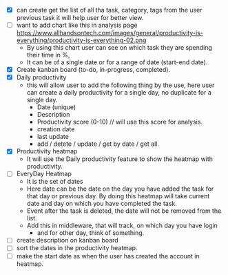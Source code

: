 - [x] can create get the list of all tha task, category, tags from the user previous task
  it will help user for better view.
- [ ] want to add chart like this in analysis page <https://www.allhandsontech.com/images/general/productivity-is-everything/productivity-is-everything-02.png>
  - By using this chart user can see on which task they are spending their time in %,
  - It can be of a single date or for a range of date (start-end date). 
- [x] Create kanban board (to-do, in-progress, completed).
- [x] Daily productivity
  - this will allow user to add the following thing by the use, here user can create a daily productivity for a single day, no duplicate for a single day.
    - Date (unique)
    - Description
    - Productivity score (0-10) // will use this score for analysis.
    - creation date
    - last update
    - add / detete / update / get by date / get all.
- [x] Productivity heatmap
  - It will use the Daily productivity feature to show the heatmap with productivity.
- [ ] EveryDay Heatmap
  - It is the set of dates
  - Here date can be the date on the day you have added the task for that day or previous day.
    By doing this heatmap will take current date and day on which you have completed the task.
  - Event after the task is deleted, the date will not be removed from the list.
  - Add this in middleware, that will track, on which day you have login
    - and for other day, think of something.
- [ ] create description on kanban board
- [ ] sort the dates in the productivity heatmap.
- [ ] make the start date as when the user has created the account in heatmap.